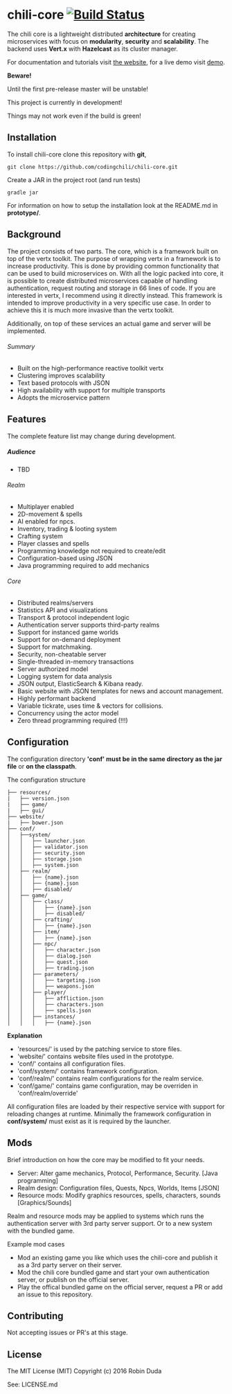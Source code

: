 # chili-core [![Build Status](https://travis-ci.org/codingchili/chili-core.svg?branch=master)](https://travis-ci.org/codingchili/chili-core)

The chili core is a lightweight distributed **architecture** for creating microservices with focus on **modularity**, **security** and **scalability**. The backend uses **Vert.x** with **Hazelcast** as its cluster manager. 

For documentation and tutorials visit [the website](https://codingchili.com/), for a live demo visit [demo](https://beta.codingchili.com).

**Beware!**

Until the first pre-release master will be unstable!

This project is currently in development!

Things may not work even if the build is green!

## Installation
To install chili-core clone this repository with **git**,
```
git clone https://github.com/codingchili/chili-core.git
```

Create a JAR in the project root (and run tests)
```
gradle jar
```

For information on how to setup the installation look at the README.md in **prototype/**.

## Background
The project consists of two parts. The core, which is a framework built on top of the vertx toolkit. The purpose of wrapping vertx in a framework is to increase productivity. This is done by providing common functionality that can be used to build microservices on. With all the logic packed into core, it is possible to create distributed microservices capable of handling authentication, request routing and storage in 66 lines of code. If you are interested in vertx, I recommend using it directly instead. This framework is intended to improve productivity in a very specific use case. In order to achieve this it is much more invasive than the vertx toolkit.

Additionally, on top of these services an actual game and server will be implemented.

###### Summary
* Built on the high-performance reactive toolkit vertx
* Clustering improves scalability
* Text based protocols with JSON
* High availability with support for multiple transports
* Adopts the microservice pattern

## Features
The complete feature list may change during development. 

##### Audience
- TBD

###### Realm
* Multiplayer enabled
* 2D-movement & spells
* AI enabled for npcs.
* Inventory, trading & looting system
* Crafting system 
* Player classes and spells 
 * Programming knowledge not required to create/edit 
 * Configuration-based using JSON
 * Java programming required to add mechanics

###### Core
* Distributed realms/servers
* Statistics API and visualizations
* Transport & protocol independent logic
* Authentication server supports third-party realms
* Support for instanced game worlds
* Support for on-demand deployment
* Support for matchmaking. 
* Security, non-cheatable server
 * Single-threaded in-memory transactions
 * Server authorized model
* Logging system for data analysis
 * JSON output, ElasticSearch & Kibana ready.
* Basic website with JSON templates for news and account management.
* Highly performant backend
 * Variable tickrate, uses time & vectors for collisions.
 * Concurrency using the actor model
 * Zero thread programming required (!!!) 

## Configuration
The configuration directory **'conf' must be in the same directory as the jar file** or **on the classpath**.

The configuration structure
```
├── resources/
|   ├── version.json
|   ├── game/
|   ├── gui/
├── website/
|   ├── bower.json
├── conf/
│   ├──system/
│   │   ├── launcher.json
│   │   ├── validator.json
│   │   ├── security.json
│   │   ├── storage.json
│   │   ├── system.json
│   ├── realm/
│   │   ├── {name}.json
│   │   ├── {name}.json
│   │   ├── disabled/
│   ├── game/
│   │   ├── class/
│   │   │   ├── {name}.json
│   │   │   ├── disabled/
│   │   ├── crafting/
│   │   │   ├── {name}.json
│   │   ├── item/
│   │   │   ├── {name}.json
│   │   ├── npc/
│   │   │   ├── character.json
│   │   │   ├── dialog.json
│   │   │   ├── quest.json
│   │   │   ├── trading.json
│   │   ├── parameters/
│   │   │   ├── targeting.json
│   │   │   ├── weapons.json
│   │   ├── player/
│   │   │   ├── affliction.json
│   │   │   ├── characters.json
│   │   │   ├── spells.json
│   │   ├── instances/
│   │   │   ├── {name}.json
```
**Explanation**
- 'resources/' is used by the patching service to store files.
- 'website/' contains website files used in the prototype.
- 'conf/' contains all configuration files.
- 'conf/system/' contains framework configuration.
- 'conf/realm/' contains realm configurations for the realm service.
- 'conf/game/' contains game configuration, may be overriden in 'conf/realm/override'

All configuration files are loaded by their respective service with support for reloading changes at runtime. Minimally the framework configuration in **conf/system/** must exist as it is required by the launcher. 

## Mods
Brief introduction on how the core may be modified to fit your needs.

* Server: Alter game mechanics, Protocol, Performance, Security. [Java programming]
* Realm design: Configuration files, Quests, Npcs, Worlds, Items [JSON]
* Resource mods: Modify graphics resources, spells, characters, sounds [Graphics/Sounds]

Realm and resource mods may be applied to systems which runs the authentication server with 3rd party server support. Or to a new system with the bundled game.

Example mod cases
* Mod an existing game you like which uses the chili-core and publish it as a 3rd party server on their server.
* Mod the chili core bundled game and start your own authentication server, or publish on the official server.
* Play the offical bundled game on the official server, request a PR or add an issue to this repository.

## Contributing
Not accepting issues or PR's at this stage.

## License
The MIT License (MIT)
Copyright (c) 2016 Robin Duda

See: LICENSE.md
